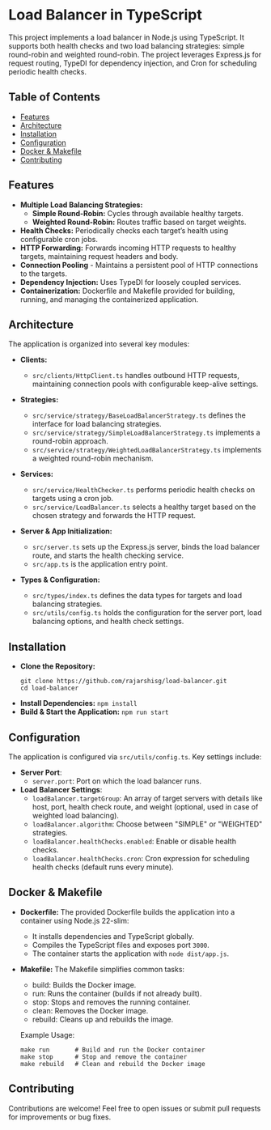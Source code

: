 # Load Balancer in TypeScript

This project implements a load balancer in Node.js using TypeScript. It supports both health checks and two load balancing strategies: simple round-robin and weighted round-robin. The project leverages Express.js for request routing, TypeDI for dependency injection, and Cron for scheduling periodic health checks.

## Table of Contents

- [Features](#features)
- [Architecture](#architecture)
- [Installation](#installation)
- [Configuration](#configuration)
- [Docker & Makefile](#docker--makefile)
- [Contributing](#contributing)

## Features

- **Multiple Load Balancing Strategies:**
  - **Simple Round-Robin:** Cycles through available healthy targets.
  - **Weighted Round-Robin:** Routes traffic based on target weights.
- **Health Checks:** Periodically checks each target’s health using configurable cron jobs.
- **HTTP Forwarding:** Forwards incoming HTTP requests to healthy targets, maintaining request headers and body.
- **Connection Pooling** - Maintains a persistent pool of HTTP connections to the targets.
- **Dependency Injection:** Uses TypeDI for loosely coupled services.
- **Containerization:** Dockerfile and Makefile provided for building, running, and managing the containerized application.

## Architecture

The application is organized into several key modules:

- **Clients:**
  - `src/clients/HttpClient.ts` handles outbound HTTP requests, maintaining connection pools with configurable keep-alive settings.
- **Strategies:**
  - `src/service/strategy/BaseLoadBalancerStrategy.ts` defines the interface for load balancing strategies.
  - `src/service/strategy/SimpleLoadBalancerStrategy.ts` implements a round-robin approach.
  - `src/service/strategy/WeightedLoadBalancerStrategy.ts` implements a weighted round-robin mechanism.
- **Services:**
  - `src/service/HealthChecker.ts` performs periodic health checks on targets using a cron job.
  - `src/service/LoadBalancer.ts` selects a healthy target based on the chosen strategy and forwards the HTTP request.
- **Server & App Initialization:**

  - `src/server.ts` sets up the Express.js server, binds the load balancer route, and starts the health checking service.
  - `src/app.ts` is the application entry point.

- **Types & Configuration:**
  - `src/types/index.ts` defines the data types for targets and load balancing strategies.
  - `src/utils/config.ts` holds the configuration for the server port, load balancing options, and health check settings.

## Installation

- **Clone the Repository:**
  ```
  git clone https://github.com/rajarshisg/load-balancer.git
  cd load-balancer
  ```
- **Install Dependencies:**
  `npm install`
- **Build & Start the Application:**
  `npm run start`

## Configuration

The application is configured via `src/utils/config.ts`. Key settings include:

- **Server Port**:
  - `server.port`: Port on which the load balancer runs.
- **Load Balancer Settings**:
  - `loadBalancer.targetGroup`: An array of target servers with details like host, port, health check route, and weight (optional, used in case of weighted load balancing).
  - `loadBalancer.algorithm`: Choose between "SIMPLE" or "WEIGHTED" strategies.
  - `loadBalancer.healthChecks.enabled`: Enable or disable health checks.
  - `loadBalancer.healthChecks.cron`: Cron expression for scheduling health checks (default runs every minute).

## Docker & Makefile

- **Dockerfile:**
  The provided Dockerfile builds the application into a container using Node.js 22-slim:

  - It installs dependencies and TypeScript globally.
  - Compiles the TypeScript files and exposes port `3000`.
  - The container starts the application with `node dist/app.js`.

- **Makefile:**
  The Makefile simplifies common tasks:

  - build: Builds the Docker image.
  - run: Runs the container (builds if not already built).
  - stop: Stops and removes the running container.
  - clean: Removes the Docker image.
  - rebuild: Cleans up and rebuilds the image.

  Example Usage:

  ```
  make run       # Build and run the Docker container
  make stop      # Stop and remove the container
  make rebuild   # Clean and rebuild the Docker image
  ```

## Contributing

Contributions are welcome! Feel free to open issues or submit pull requests for improvements or bug fixes.
